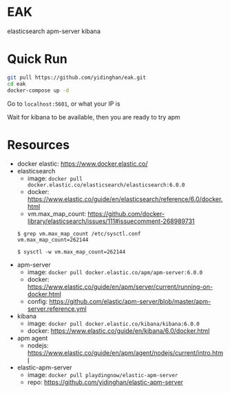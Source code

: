# EAK

elasticsearch apm-server kibana

# Quick Run

```sh
git pull https://github.com/yidinghan/eak.git
cd eak
docker-compose up -d
```

Go to `localhost:5601`, or what your IP is

Wait for kibana to be available, then you are ready to try apm

# Resources
   - docker elastic: https://www.docker.elastic.co/
   - elasticsearch
     - image: `docker pull docker.elastic.co/elasticsearch/elasticsearch:6.0.0`
     - docker: https://www.elastic.co/guide/en/elasticsearch/reference/6.0/docker.html
     - vm.max_map_count: https://github.com/docker-library/elasticsearch/issues/111#issuecomment-268989731
     ```shell
     $ grep vm.max_map_count /etc/sysctl.conf
     vm.max_map_count=262144
     
     $ sysctl -w vm.max_map_count=262144
     ```
   - apm-server
     - image: `docker pull docker.elastic.co/apm/apm-server:6.0.0`
     - docker: https://www.elastic.co/guide/en/apm/server/current/running-on-docker.html
     - config: https://github.com/elastic/apm-server/blob/master/apm-server.reference.yml
   - kibana
     - image: `docker pull docker.elastic.co/kibana/kibana:6.0.0`
     - docker: https://www.elastic.co/guide/en/kibana/6.0/docker.html
   - apm agent
     - nodejs: https://www.elastic.co/guide/en/apm/agent/nodejs/current/intro.html  
   - elastic-apm-server
     - image: `docker pull playdingnow/elastic-apm-server`
     - repo: https://github.com/yidinghan/elastic-apm-server